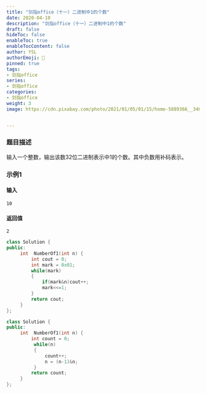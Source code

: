 ```yaml
---
title: "剑指office（十一）二进制中1的个数"
date: 2020-04-10
description: "剑指office（十一）二进制中1的个数"
draft: false
hideToc: false
enableToc: true
enableTocContent: false
author: YSL
authorEmoji: 🎅
pinned: true
tags:
- 剑指office
series:
- 剑指office
categories:
- 剑指office
weight: 3
image: https://cdn.pixabay.com/photo/2021/01/05/01/15/home-5889366__340.jpg


---
```


### 题目描述

输入一个整数，输出该数32位二进制表示中1的个数。其中负数用补码表示。

### 示例1

#### 输入

```
10
```

#### 返回值

```
2
```

```c++
class Solution {
public:
     int  NumberOf1(int n) {
         int cout = 0;
         int mark = 0x01;
         while(mark)
         {
             if(mark&n)cout++;
             mark<<=1;
         }
         return cout;
     }
};
```
```c++
class Solution {
public:
     int  NumberOf1(int n) {
         int count = 0;
          while(n)
          {
              count++;
              n = (n-1)&n;
          }
         return count;
     }
};
```